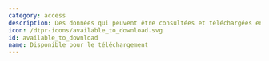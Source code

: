 ```yaml
---
category: access
description: Des données qui peuvent être consultées et téléchargées en ligne.
icon: /dtpr-icons/available_to_download.svg
id: available_to_download
name: Disponible pour le téléchargement
---
```


